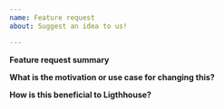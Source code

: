 ```yaml
---
name: Feature request
about: Suggest an idea to us!

---
```


<!-- Before creating an feature request please make sure you are using the latest version. -->

<!-- If this is a new audit please review the audit doc https://github.com/GoogleChrome/lighthouse/blob/master/docs/new-audits.md -->

**Feature request summary**
<!-- Describe what you want to be added -->
<!-- Are you willing to work on this yourself? -->


**What is the motivation or use case for changing this?**


**How is this beneficial to Ligthhouse?**

